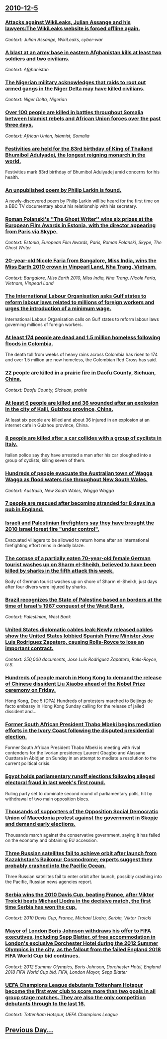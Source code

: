 ## [2010-12-5](/news/2010/12/5/index.md)

### [Attacks against WikiLeaks, Julian Assange and his lawyers:The WikiLeaks website is forced offline again. ](/news/2010/12/5/attacks-against-wikileaks-julian-assange-and-his-lawyers-pthe-wikileaks-website-is-forced-offline-again.md)
_Context: Julian Assange, WikiLeaks, cyber-war_

### [A blast at an army base in eastern Afghanistan kills at least two soldiers and two civilians. ](/news/2010/12/5/a-blast-at-an-army-base-in-eastern-afghanistan-kills-at-least-two-soldiers-and-two-civilians.md)
_Context: Afghanistan_

### [The Nigerian military acknowledges that raids to root out armed gangs in the Niger Delta may have killed civilians. ](/news/2010/12/5/the-nigerian-military-acknowledges-that-raids-to-root-out-armed-gangs-in-the-niger-delta-may-have-killed-civilians.md)
_Context: Niger Delta, Nigerian_

### [Over 100 people are killed in battles throughout Somalia between Islamist rebels and African Union forces over the past three days. ](/news/2010/12/5/over-100-people-are-killed-in-battles-throughout-somalia-between-islamist-rebels-and-african-union-forces-over-the-past-three-days.md)
_Context: African Union, Islamist, Somalia_

### [Festivities are held for the 83rd birthday of King of Thailand Bhumibol Adulyadej, the longest reigning monarch in the world. ](/news/2010/12/5/festivities-are-held-for-the-83rd-birthday-of-king-of-thailand-bhumibol-adulyadej-the-longest-reigning-monarch-in-the-world.md)
Festivities mark 83rd birthday of Bhumibol Adulyadej amid concerns for his health.

### [An unpublished poem by Philip Larkin is found. ](/news/2010/12/5/an-unpublished-poem-by-philip-larkin-is-found.md)
A newly-discovered poem by Philip Larkin will be heard for the first time on a BBC TV documentary about his relationship with his secretary.

### [Roman Polanski's ''The Ghost Writer'' wins six prizes at the European Film Awards in Estonia, with the director appearing from Paris via  Skype. ](/news/2010/12/5/roman-polanski-s-the-ghost-writer-wins-six-prizes-at-the-european-film-awards-in-estonia-with-the-director-appearing-from-paris-via-sk.md)
_Context: Estonia, European Film Awards, Paris, Roman Polanski, Skype, The Ghost Writer_

### [20-year-old Nicole Faria from Bangalore, Miss India, wins the Miss Earth 2010 crown in Vinpearl Land, Nha Trang, Vietnam. ](/news/2010/12/5/20-year-old-nicole-faria-from-bangalore-miss-india-wins-the-miss-earth-2010-crown-in-vinpearl-land-nha-trang-vietnam.md)
_Context: Bangalore, Miss Earth 2010, Miss India, Nha Trang, Nicole Faria, Vietnam, Vinpearl Land_

### [The International Labour Organisation asks Gulf states to reform labour laws related to millions of foreign workers and urges the introduction of a minimum wage. ](/news/2010/12/5/the-international-labour-organisation-asks-gulf-states-to-reform-labour-laws-related-to-millions-of-foreign-workers-and-urges-the-introducti.md)
International Labour Organisation calls on Gulf states to reform labour laws governing millions of foreign workers.

### [At least 174 people are dead and 1.5 million homeless following floods in Colombia. ](/news/2010/12/5/at-least-174-people-are-dead-and-1-5-million-homeless-following-floods-in-colombia.md)
The death toll from weeks of heavy rains across Colombia has risen to 174 and over 1.5 million are now homeless, the Colombian Red Cross has said.

### [22 people are killed in a prairie fire in Daofu County, Sichuan, China. ](/news/2010/12/5/22-people-are-killed-in-a-prairie-fire-in-daofu-county-sichuan-china.md)
_Context: Daofu County, Sichuan, prairie_

### [At least 6 people are killed and 36 wounded after an explosion in the city of Kaili, Guizhou province, China. ](/news/2010/12/5/at-least-6-people-are-killed-and-36-wounded-after-an-explosion-in-the-city-of-kaili-guizhou-province-china.md)
At least six people are killed and about 36 injured in an explosion at an internet cafe in Guizhou province, China.

### [8 people are killed after a car collides with a group of cyclists in Italy. ](/news/2010/12/5/8-people-are-killed-after-a-car-collides-with-a-group-of-cyclists-in-italy.md)
Italian police say they have arrested a man after his car ploughed into a group of cyclists, killing seven of them.

### [Hundreds of people evacuate the Australian town of Wagga Wagga as flood waters rise throughout New South Wales. ](/news/2010/12/5/hundreds-of-people-evacuate-the-australian-town-of-wagga-wagga-as-flood-waters-rise-throughout-new-south-wales.md)
_Context: Australia, New South Wales, Wagga Wagga_

### [7 people are rescued after becoming stranded for 8 days in a pub in England. ](/news/2010/12/5/7-people-are-rescued-after-becoming-stranded-for-8-days-in-a-pub-in-england.md)
### [Israeli and Palestinian firefighters say they have brought the 2010 Israel forest fire "under control". ](/news/2010/12/5/israeli-and-palestinian-firefighters-say-they-have-brought-the-2010-israel-forest-fire-under-control.md)
Evacuated villagers to be allowed to return home after an international firefighting effort reins in deadly blaze.

### [The corpse of a partially eaten 70-year-old female German tourist washes up on Sharm el-Sheikh, believed to have been killed by sharks in the fifth attack this week. ](/news/2010/12/5/the-corpse-of-a-partially-eaten-70-year-old-female-german-tourist-washes-up-on-sharm-el-sheikh-believed-to-have-been-killed-by-sharks-in-th.md)
Body of German tourist washes up on shore of Sharm el-Sheikh, just days after four divers were injured by sharks.

### [Brazil recognizes the State of Palestine based on borders at the time of Israel's 1967 conquest of the West Bank. ](/news/2010/12/5/brazil-recognizes-the-state-of-palestine-based-on-borders-at-the-time-of-israel-s-1967-conquest-of-the-west-bank.md)
_Context: Palestinian, West Bank_

### [United States diplomatic cables leak:Newly released cables show the United States lobbied Spanish Prime Minister Jose Luis Rodriguez Zapatero, causing Rolls-Royce to lose an important contract. ](/news/2010/12/5/united-states-diplomatic-cables-leak-pnewly-released-cables-show-the-united-states-lobbied-spanish-prime-minister-josa-c-luis-rodraguez-zapa.md)
_Context: 250,000 documents, Jose Luis Rodriguez Zapatero, Rolls-Royce, U.S._

### [Hundreds of people march in Hong Kong to demand the release of Chinese dissident Liu Xiaobo ahead of the Nobel Prize ceremony on Friday. ](/news/2010/12/5/hundreds-of-people-march-in-hong-kong-to-demand-the-release-of-chinese-dissident-liu-xiaobo-ahead-of-the-nobel-prize-ceremony-on-friday.md)
Hong Kong, Dec 5 (DPA) Hundreds of protesters marched to Beijings de facto embassy in Hong Kong Sunday calling for the release of jailed dissident and...

### [Former South African President Thabo Mbeki begins mediation efforts in the Ivory Coast following the disputed presidential election. ](/news/2010/12/5/former-south-african-president-thabo-mbeki-begins-mediation-efforts-in-the-ivory-coast-following-the-disputed-presidential-election.md)
Former&#x20;South&#x20;African&#x20;President&#x20;Thabo&#x20;Mbeki&#x20;is&#x20;meeting&#x20;with&#x20;rival&#x20;contenders&#x20;for&#x20;the&#x20;Ivorian&#x20;presidency&#x20;Laurent&#x20;Gbagbo&#x20;and&#x20;Alassane&#x20;Ouattara&#x20;in&#x20;Abidjan&#x20;on&#x20;Sunday&#x20;in&#x20;an&#x20;attempt&#x20;to&#x20;mediate&#x20;a&#x20;resolution&#x20;to&#x20;the&#x20;current&#x20;political&#x20;crisis.

### [Egypt holds parliamentary runoff elections following alleged electoral fraud in last week's first round. ](/news/2010/12/5/egypt-holds-parliamentary-runoff-elections-following-alleged-electoral-fraud-in-last-week-s-first-round.md)
Ruling party set to dominate second round of parliamentary polls, hit by withdrawal of two main opposition blocs.

### [Thousands of supporters of the Opposition Social Democratic Union of Macedonia protest against the government in Skopje and demand early elections. ](/news/2010/12/5/thousands-of-supporters-of-the-opposition-social-democratic-union-of-macedonia-protest-against-the-government-in-skopje-and-demand-early-ele.md)
Thousands march against the conservative government, saying it has failed on the economy and obtaining EU accession.

### [Three Russian satellites fail to achieve orbit after launch from Kazakhstan's Baikonur Cosmodrome; experts suggest they probably crashed into the Pacific Ocean. ](/news/2010/12/5/three-russian-satellites-fail-to-achieve-orbit-after-launch-from-kazakhstan-s-baikonur-cosmodrome-experts-suggest-they-probably-crashed-int.md)
Three Russian satellites fail to enter orbit after launch, possibly crashing into the Pacific, Russian news agencies report.

### [Serbia wins the 2010 Davis Cup, beating France, after Viktor Troicki beats Michael Llodra in the decisive match, the first time Serbia has won the cup. ](/news/2010/12/5/serbia-wins-the-2010-davis-cup-beating-france-after-viktor-troicki-beats-michaa-l-llodra-in-the-decisive-match-the-first-time-serbia-has.md)
_Context: 2010 Davis Cup, France, Michael Llodra, Serbia, Viktor Troicki_

### [Mayor of London Boris Johnson withdraws his offer to FIFA executives, including Sepp Blatter, of free accommodation in London's exclusive Dorchester Hotel during the 2012 Summer Olympics in the city, as the fallout from the failed England 2018 FIFA World Cup bid continues. ](/news/2010/12/5/mayor-of-london-boris-johnson-withdraws-his-offer-to-fifa-executives-including-sepp-blatter-of-free-accommodation-in-london-s-exclusive-do.md)
_Context: 2012 Summer Olympics, Boris Johnson, Dorchester Hotel, England 2018 FIFA World Cup bid, FIFA, London Mayor, Sepp Blatter_

### [UEFA Champions League debutants Tottenham Hotspur become the first ever club to score more than two goals in all group stage matches. They are also the only competition debutants through to the last 16.](/news/2010/12/5/uefa-champions-league-debutants-tottenham-hotspur-become-the-first-ever-club-to-score-more-than-two-goals-in-all-group-stage-matches-they-a.md)
_Context: Tottenham Hotspur, UEFA Champions League_

## [Previous Day...](/news/2010/12/4/index.md)

